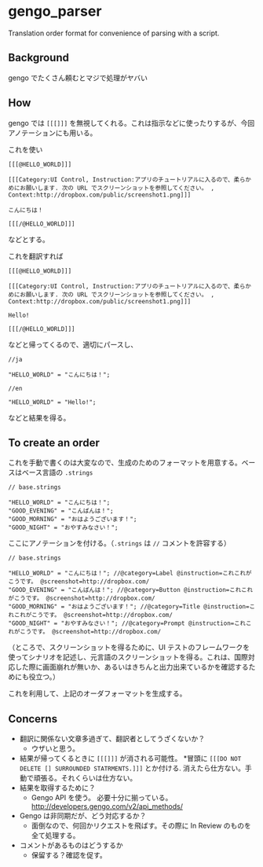 gengo_parser
============

Translation order format for convenience of parsing with a script.

Background
---

gengo でたくさん頼むとマジで処理がヤバい

How
---

gengo では `[[[]]]` を無視してくれる。これは指示などに使ったりするが、今回アノテーションにも用いる。

これを使い

```
[[[@HELLO_WORLD]]]

[[[Category:UI Control, Instruction:アプリのチュートリアルに入るので、柔らかめにお願いします. 次の URL でスクリーンショットを参照してください。 , Context:http://dropbox.com/public/screenshot1.png]]]

こんにちは！

[[[/@HELLO_WORLD]]]
```

などとする。

これを翻訳すれば

```
[[[@HELLO_WORLD]]]

[[[Category:UI Control, Instruction:アプリのチュートリアルに入るので、柔らかめにお願いします. 次の URL でスクリーンショットを参照してください。 , Context:http://dropbox.com/public/screenshot1.png]]]

Hello!

[[[/@HELLO_WORLD]]]
```

などと帰ってくるので、適切にパースし、

```
//ja

"HELLO_WORLD" = "こんにちは！";
```

```
//en

"HELLO_WORLD" = "Hello!";
```

などと結果を得る。

To create an order
---

これを手動で書くのは大変なので、生成のためのフォーマットを用意する。ベースはベース言語の `.strings`

```
// base.strings

"HELLO_WORLD" = "こんにちは！";
"GOOD_EVENING" = "こんばんは！";
"GOOD_MORNING" = "おはようございます！";
"GOOD_NIGHT" = "おやすみなさい！";
```

ここにアノテーションを付ける。（`.strings` は `//` コメントを許容する）

```
// base.strings

"HELLO_WORLD" = "こんにちは！"; //@category=Label @instruction=これこれがこうです。 @screenshot=http://dropbox.com/
"GOOD_EVENING" = "こんばんは！"; //@category=Button @instruction=これこれがこうです。 @screenshot=http://dropbox.com/
"GOOD_MORNING" = "おはようございます！"; //@category=Title @instruction=これこれがこうです。 @screenshot=http://dropbox.com/
"GOOD_NIGHT" = "おやすみなさい！"; //@category=Prompt @instruction=これこれがこうです。 @screenshot=http://dropbox.com/
```

（ところで、スクリーンショットを得るために、UI テストのフレームワークを使ってシナリオを記述し、元言語のスクリーンショットを得る。これは、国際対応した際に画面崩れが無いか、あるいはきちんと出力出来ているかを確認するためにも役立つ。）

これを利用して、上記のオーダフォーマットを生成する。

Concerns
---

- 翻訳に関係ない文章多過ぎて、翻訳者としてうざくないか？
  * ウザいと思う。
- 結果が帰ってくるときに ```[[[]]]``` が消される可能性。
  *冒頭に `[[[DO NOT DELETE [] SURROUNDED STATRMENTS.]]]` とか付ける. 消えたら仕方ない。手動で頑張る。それくらいは仕方ない。
- 結果を取得するために？
  * Gengo API を使う。 必要十分に揃っている。 http://developers.gengo.com/v2/api_methods/
- Gengo は非同期だが、どう対応するか？
  * 面倒なので、何回かリクエストを飛ばす。その際に In Review のものを全て処理する。
- コメントがあるものはどうするか
  * 保留する？確認を促す。
